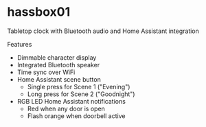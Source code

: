 # hassbox01
 
Tabletop clock with Bluetooth audio and Home Assistant integration

Features
* Dimmable character display
* Integrated Bluetooth speaker
* Time sync over WiFi
* Home Assistant scene button
  * Single press for Scene 1 ("Evening")
  * Long press for Scene 2 ("Goodnight")
* RGB LED Home Assistant notifications
  * Red when any door is open
  * Flash orange when doorbell active
  
